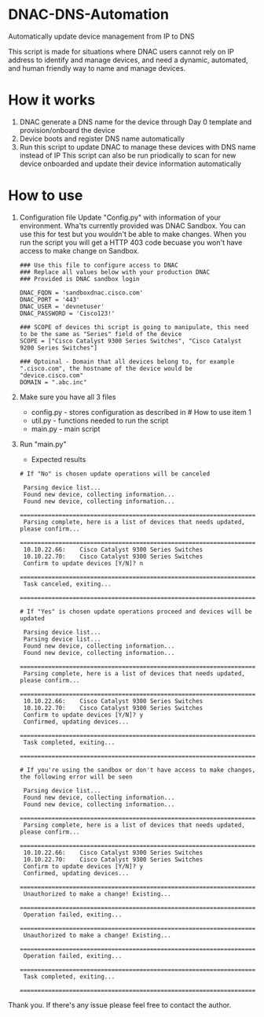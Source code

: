 # DNAC-DNS-Automation
Automatically update device management from IP to DNS

This script is made for situations where DNAC users cannot rely on IP address to identify and manage devices, and need a dynamic, automated, and human friendly way to name and manage devices.

# How it works
1. DNAC generate a DNS name for the device through Day 0 template and provision/onboard the device
2. Device boots and register DNS name automatically
3. Run this script to update DNAC to manage these devices with DNS name instead of IP
This script can also be run priodically to scan for new device onboarded and update their device information automatically

# How to use
1. Configuration file
   Update "Config.py" with information of your environment. Wha'ts currently provided was DNAC Sandbox.
   You can use this for test but you wouldn't be able to make changes.
   When you run the script you will get a HTTP 403 code becuase you won't have access to make change on Sandbox.
   
   ```
   ### Use this file to configure access to DNAC
   ### Replace all values below with your production DNAC
   ### Provided is DNAC sandbox login

   DNAC_FQDN = 'sandboxdnac.cisco.com'
   DNAC_PORT = '443'
   DNAC_USER = 'devnetuser'
   DNAC_PASSWORD = 'Cisco123!'

   ### SCOPE of devices thi script is going to manipulate, this need to be the same as "Series" field of the device
   SCOPE = ["Cisco Catalyst 9300 Series Switches", "Cisco Catalyst 9200 Series Switches"]

   ### Optoinal - Domain that all devices belong to, for example ".cisco.com", the hostname of the device would be "device.cisco.com"
   DOMAIN = ".abc.inc"
   ```
   
2. Make sure you have all 3 files
   - config.py - stores configuration as described in # How to use item 1
   - util.py - functions needed to run the script
   - main.py - main script
   
3. Run "main.py"

   - Expected results
   ```
   # If "No" is chosen update operations will be canceled

    Parsing device list...
    Found new device, collecting information...
    Found new device, collecting information...
    ================================================================================
    Parsing complete, here is a list of devices that needs updated, please confirm...       
    ================================================================================
    10.10.22.66:    Cisco Catalyst 9300 Series Switches
    10.10.22.70:    Cisco Catalyst 9300 Series Switches
    Confirm to update devices [Y/N]? n
    ================================================================================
    Task canceled, exiting...
    ================================================================================
   ```
   ```
   # If "Yes" is chosen update operations proceed and devices will be updated
   
    Parsing device list...
    Parsing device list...
    Found new device, collecting information...
    Found new device, collecting information...
    ================================================================================
    Parsing complete, here is a list of devices that needs updated, please confirm...
    ================================================================================
    10.10.22.66:    Cisco Catalyst 9300 Series Switches
    10.10.22.70:    Cisco Catalyst 9300 Series Switches
    Confirm to update devices [Y/N]? y
    Confirmed, updating devices...
    ================================================================================
    Task completed, exiting...
    ================================================================================
   ```
   ```
   # If you're using the sandbox or don't have access to make changes, the following error will be seen
   
    Parsing device list...
    Found new device, collecting information...
    Found new device, collecting information...
    ================================================================================
    Parsing complete, here is a list of devices that needs updated, please confirm...
    ================================================================================
    10.10.22.66:    Cisco Catalyst 9300 Series Switches
    10.10.22.70:    Cisco Catalyst 9300 Series Switches
    Confirm to update devices [Y/N]? y
    Confirmed, updating devices...
    ================================================================================
    Unauthorized to make a change! Existing...
    ================================================================================
    Operation failed, exiting...
    ================================================================================
    Unauthorized to make a change! Existing...
    ================================================================================
    Operation failed, exiting...
    ================================================================================
    Task completed, exiting...
    ================================================================================
    ```
Thank you. If there's any issue please feel free to contact the author.
